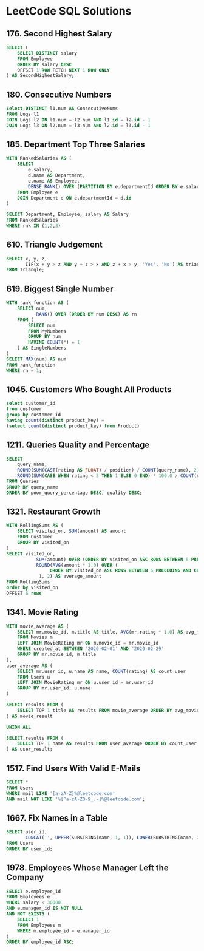 # LeetCode SQL Solutions

## 176. Second Highest Salary
```sql
SELECT (
    SELECT DISTINCT salary 
    FROM Employee
    ORDER BY salary DESC
    OFFSET 1 ROW FETCH NEXT 1 ROW ONLY
) AS SecondHighestSalary;
```
## 180. Consecutive Numbers
```sql
Select DISTINCT l1.num AS ConsecutiveNums
FROM Logs l1
JOIN Logs l2 ON l1.num = l2.num AND l1.id = l2.id - 1
JOIN Logs l3 ON l2.num = l3.num AND l2.id = l3.id - 1
```
## 185. Department Top Three Salaries
```sql
WITH RankedSalaries AS (
    SELECT 
        e.salary, 
        d.name AS Department, 
        e.name AS Employee,
        DENSE_RANK() OVER (PARTITION BY e.departmentId ORDER BY e.salary DESC) AS rnk
    FROM Employee e
    JOIN Department d ON e.departmentId = d.id
)

SELECT Department, Employee, salary AS Salary
FROM RankedSalaries
WHERE rnk IN (1,2,3)
```

## 610. Triangle Judgement
```sql
SELECT x, y, z, 
       IIF(x + y > z AND y + z > x AND z + x > y, 'Yes', 'No') AS triangle
FROM Triangle;
```

## 619. Biggest Single Number
```sql
WITH rank_function AS (
    SELECT num, 
           RANK() OVER (ORDER BY num DESC) AS rn
    FROM (
        SELECT num
        FROM MyNumbers
        GROUP BY num
        HAVING COUNT(*) = 1
    ) AS SingleNumbers
)
SELECT MAX(num) AS num
FROM rank_function
WHERE rn = 1;
```
## 1045. Customers Who Bought All Products
```sql
select customer_id
from customer
group by customer_id
having count(distinct product_key) =
(select count(distinct product_key) from Product)
```

## 1211. Queries Quality and Percentage
```sql
SELECT 
    query_name, 
    ROUND(SUM(CAST(rating AS FLOAT) / position) / COUNT(query_name), 2) AS quality,
    ROUND(SUM(CASE WHEN rating < 3 THEN 1 ELSE 0 END) * 100.0 / COUNT(query_name), 2) AS poor_query_percentage
FROM Queries
GROUP BY query_name
ORDER BY poor_query_percentage DESC, quality DESC;
```

## 1321. Restaurant Growth
```sql
WITH RollingSums AS (
    SELECT visited_on, SUM(amount) AS amount
    FROM Customer
    GROUP BY visited_on
)
SELECT visited_on, 
           SUM(amount) OVER (ORDER BY visited_on ASC ROWS BETWEEN 6 PRECEDING AND CURRENT ROW) AS amount,
           ROUND(AVG(amount * 1.0) OVER (
                ORDER BY visited_on ASC ROWS BETWEEN 6 PRECEDING AND CURRENT ROW
            ), 2) AS average_amount
FROM RollingSums
Order by visited_on 
OFFSET 6 rows
```
## 1341. Movie Rating
```sql
WITH movie_average AS (
    SELECT mr.movie_id, m.title AS title, AVG(mr.rating * 1.0) AS avg_movie
    FROM Movies m
    LEFT JOIN MovieRating mr ON m.movie_id = mr.movie_id
    WHERE created_at BETWEEN '2020-02-01' AND '2020-02-29'
    GROUP BY mr.movie_id, m.title
),
user_average AS (
    SELECT mr.user_id, u.name AS name, COUNT(rating) AS count_user
    FROM Users u
    LEFT JOIN MovieRating mr ON u.user_id = mr.user_id
    GROUP BY mr.user_id, u.name
)

SELECT results FROM (
    SELECT TOP 1 title AS results FROM movie_average ORDER BY avg_movie DESC, title ASC
) AS movie_result

UNION ALL

SELECT results FROM (
    SELECT TOP 1 name AS results FROM user_average ORDER BY count_user DESC, name ASC
) AS user_result;
```

## 1517. Find Users With Valid E-Mails
```sql
SELECT *
FROM Users 
WHERE mail LIKE '[a-zA-Z]%@leetcode.com' 
AND mail NOT LIKE '%[^a-zA-Z0-9_.-]%@leetcode.com';
```

## 1667. Fix Names in a Table
```sql
SELECT user_id,
       CONCAT('', UPPER(SUBSTRING(name, 1, 1)), LOWER(SUBSTRING(name, 2, LEN(name)))) AS name
FROM Users
ORDER BY user_id;
```

## 1978. Employees Whose Manager Left the Company
```sql
SELECT e.employee_id
FROM Employees e
WHERE salary < 30000 
AND e.manager_id IS NOT NULL
AND NOT EXISTS (
    SELECT 1
    FROM Employees m
    WHERE m.employee_id = e.manager_id
)
ORDER BY employee_id ASC;
```

